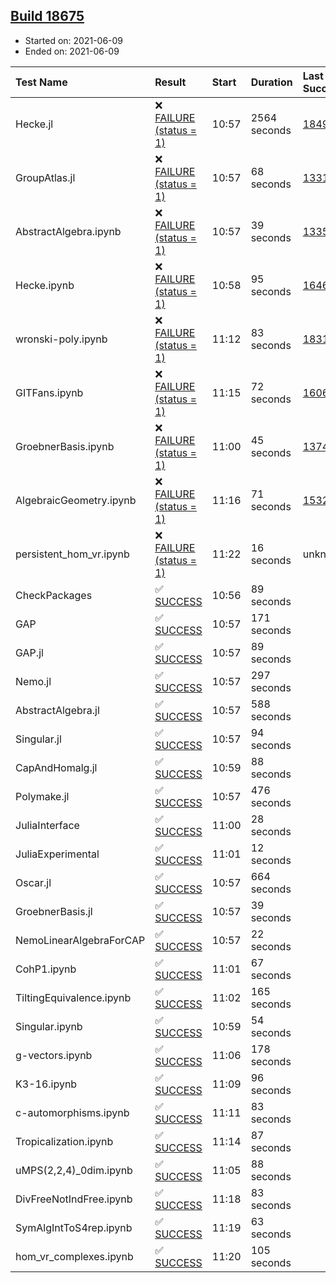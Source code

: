 ## [Build 18675](https://oscarci.mathematik.uni-kl.de/job/oscar/18675/)

* Started on: 2021-06-09
* Ended on: 2021-06-09

| Test Name    | Result | Start | Duration | Last Success | First Failure |
|:-------------|:-------|:------|:---------|:-------------|:--------------|
| Hecke.jl | ❌ [FAILURE (status = 1)](https://oscarci.mathematik.uni-kl.de/job/oscar/18675/artifact/logs/build-18675/Hecke.jl.log) | 10:57 | 2564 seconds | [18490](https://oscarci.mathematik.uni-kl.de/job/oscar/18490/) | [18491](https://oscarci.mathematik.uni-kl.de/job/oscar/18491/) |
| GroupAtlas.jl | ❌ [FAILURE (status = 1)](https://oscarci.mathematik.uni-kl.de/job/oscar/18675/artifact/logs/build-18675/GroupAtlas.jl.log) | 10:57 | 68 seconds | [13311](https://oscarci.mathematik.uni-kl.de/job/oscar/13311/) | [13312](https://oscarci.mathematik.uni-kl.de/job/oscar/13312/) |
| AbstractAlgebra.ipynb | ❌ [FAILURE (status = 1)](https://oscarci.mathematik.uni-kl.de/job/oscar/18675/artifact/logs/build-18675/AbstractAlgebra.ipynb.log) | 10:57 | 39 seconds | [13355](https://oscarci.mathematik.uni-kl.de/job/oscar/13355/) | [13356](https://oscarci.mathematik.uni-kl.de/job/oscar/13356/) |
| Hecke.ipynb | ❌ [FAILURE (status = 1)](https://oscarci.mathematik.uni-kl.de/job/oscar/18675/artifact/logs/build-18675/Hecke.ipynb.log) | 10:58 | 95 seconds | [16463](https://oscarci.mathematik.uni-kl.de/job/oscar/16463/) | [16464](https://oscarci.mathematik.uni-kl.de/job/oscar/16464/) |
| wronski-poly.ipynb | ❌ [FAILURE (status = 1)](https://oscarci.mathematik.uni-kl.de/job/oscar/18675/artifact/logs/build-18675/wronski-poly.ipynb.log) | 11:12 | 83 seconds | [18314](https://oscarci.mathematik.uni-kl.de/job/oscar/18314/) | [18315](https://oscarci.mathematik.uni-kl.de/job/oscar/18315/) |
| GITFans.ipynb | ❌ [FAILURE (status = 1)](https://oscarci.mathematik.uni-kl.de/job/oscar/18675/artifact/logs/build-18675/GITFans.ipynb.log) | 11:15 | 72 seconds | [16068](https://oscarci.mathematik.uni-kl.de/job/oscar/16068/) | [16069](https://oscarci.mathematik.uni-kl.de/job/oscar/16069/) |
| GroebnerBasis.ipynb | ❌ [FAILURE (status = 1)](https://oscarci.mathematik.uni-kl.de/job/oscar/18675/artifact/logs/build-18675/GroebnerBasis.ipynb.log) | 11:00 | 45 seconds | [13748](https://oscarci.mathematik.uni-kl.de/job/oscar/13748/) | [13749](https://oscarci.mathematik.uni-kl.de/job/oscar/13749/) |
| AlgebraicGeometry.ipynb | ❌ [FAILURE (status = 1)](https://oscarci.mathematik.uni-kl.de/job/oscar/18675/artifact/logs/build-18675/AlgebraicGeometry.ipynb.log) | 11:16 | 71 seconds | [15322](https://oscarci.mathematik.uni-kl.de/job/oscar/15322/) | [15323](https://oscarci.mathematik.uni-kl.de/job/oscar/15323/) |
| persistent_hom_vr.ipynb | ❌ [FAILURE (status = 1)](https://oscarci.mathematik.uni-kl.de/job/oscar/18675/artifact/logs/build-18675/persistent_hom_vr.ipynb.log) | 11:22 | 16 seconds | unknown | unknown |
| CheckPackages | ✅ [SUCCESS](https://oscarci.mathematik.uni-kl.de/job/oscar/18675/artifact/logs/build-18675/CheckPackages.log) | 10:56 | 89 seconds |  |  |
| GAP | ✅ [SUCCESS](https://oscarci.mathematik.uni-kl.de/job/oscar/18675/artifact/logs/build-18675/GAP.log) | 10:57 | 171 seconds |  |  |
| GAP.jl | ✅ [SUCCESS](https://oscarci.mathematik.uni-kl.de/job/oscar/18675/artifact/logs/build-18675/GAP.jl.log) | 10:57 | 89 seconds |  |  |
| Nemo.jl | ✅ [SUCCESS](https://oscarci.mathematik.uni-kl.de/job/oscar/18675/artifact/logs/build-18675/Nemo.jl.log) | 10:57 | 297 seconds |  |  |
| AbstractAlgebra.jl | ✅ [SUCCESS](https://oscarci.mathematik.uni-kl.de/job/oscar/18675/artifact/logs/build-18675/AbstractAlgebra.jl.log) | 10:57 | 588 seconds |  |  |
| Singular.jl | ✅ [SUCCESS](https://oscarci.mathematik.uni-kl.de/job/oscar/18675/artifact/logs/build-18675/Singular.jl.log) | 10:57 | 94 seconds |  |  |
| CapAndHomalg.jl | ✅ [SUCCESS](https://oscarci.mathematik.uni-kl.de/job/oscar/18675/artifact/logs/build-18675/CapAndHomalg.jl.log) | 10:59 | 88 seconds |  |  |
| Polymake.jl | ✅ [SUCCESS](https://oscarci.mathematik.uni-kl.de/job/oscar/18675/artifact/logs/build-18675/Polymake.jl.log) | 10:57 | 476 seconds |  |  |
| JuliaInterface | ✅ [SUCCESS](https://oscarci.mathematik.uni-kl.de/job/oscar/18675/artifact/logs/build-18675/JuliaInterface.log) | 11:00 | 28 seconds |  |  |
| JuliaExperimental | ✅ [SUCCESS](https://oscarci.mathematik.uni-kl.de/job/oscar/18675/artifact/logs/build-18675/JuliaExperimental.log) | 11:01 | 12 seconds |  |  |
| Oscar.jl | ✅ [SUCCESS](https://oscarci.mathematik.uni-kl.de/job/oscar/18675/artifact/logs/build-18675/Oscar.jl.log) | 10:57 | 664 seconds |  |  |
| GroebnerBasis.jl | ✅ [SUCCESS](https://oscarci.mathematik.uni-kl.de/job/oscar/18675/artifact/logs/build-18675/GroebnerBasis.jl.log) | 10:57 | 39 seconds |  |  |
| NemoLinearAlgebraForCAP | ✅ [SUCCESS](https://oscarci.mathematik.uni-kl.de/job/oscar/18675/artifact/logs/build-18675/NemoLinearAlgebraForCAP.log) | 10:57 | 22 seconds |  |  |
| CohP1.ipynb | ✅ [SUCCESS](https://oscarci.mathematik.uni-kl.de/job/oscar/18675/artifact/logs/build-18675/CohP1.ipynb.log) | 11:01 | 67 seconds |  |  |
| TiltingEquivalence.ipynb | ✅ [SUCCESS](https://oscarci.mathematik.uni-kl.de/job/oscar/18675/artifact/logs/build-18675/TiltingEquivalence.ipynb.log) | 11:02 | 165 seconds |  |  |
| Singular.ipynb | ✅ [SUCCESS](https://oscarci.mathematik.uni-kl.de/job/oscar/18675/artifact/logs/build-18675/Singular.ipynb.log) | 10:59 | 54 seconds |  |  |
| g-vectors.ipynb | ✅ [SUCCESS](https://oscarci.mathematik.uni-kl.de/job/oscar/18675/artifact/logs/build-18675/g-vectors.ipynb.log) | 11:06 | 178 seconds |  |  |
| K3-16.ipynb | ✅ [SUCCESS](https://oscarci.mathematik.uni-kl.de/job/oscar/18675/artifact/logs/build-18675/K3-16.ipynb.log) | 11:09 | 96 seconds |  |  |
| c-automorphisms.ipynb | ✅ [SUCCESS](https://oscarci.mathematik.uni-kl.de/job/oscar/18675/artifact/logs/build-18675/c-automorphisms.ipynb.log) | 11:11 | 83 seconds |  |  |
| Tropicalization.ipynb | ✅ [SUCCESS](https://oscarci.mathematik.uni-kl.de/job/oscar/18675/artifact/logs/build-18675/Tropicalization.ipynb.log) | 11:14 | 87 seconds |  |  |
| uMPS(2,2,4)_0dim.ipynb | ✅ [SUCCESS](https://oscarci.mathematik.uni-kl.de/job/oscar/18675/artifact/logs/build-18675/uMPS-2-2-4-_0dim.ipynb.log) | 11:05 | 88 seconds |  |  |
| DivFreeNotIndFree.ipynb | ✅ [SUCCESS](https://oscarci.mathematik.uni-kl.de/job/oscar/18675/artifact/logs/build-18675/DivFreeNotIndFree.ipynb.log) | 11:18 | 83 seconds |  |  |
| SymAlgIntToS4rep.ipynb | ✅ [SUCCESS](https://oscarci.mathematik.uni-kl.de/job/oscar/18675/artifact/logs/build-18675/SymAlgIntToS4rep.ipynb.log) | 11:19 | 63 seconds |  |  |
| hom_vr_complexes.ipynb | ✅ [SUCCESS](https://oscarci.mathematik.uni-kl.de/job/oscar/18675/artifact/logs/build-18675/hom_vr_complexes.ipynb.log) | 11:20 | 105 seconds |  |  |
